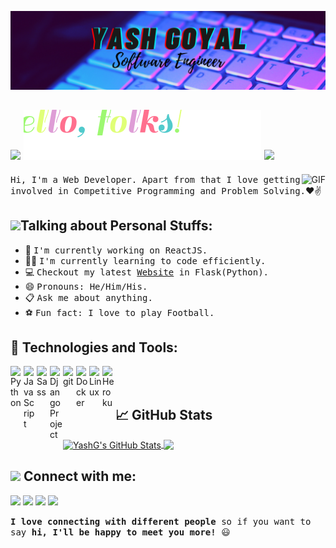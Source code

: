![](https://github.com/Devilyash/Devilyash/blob/master/Yash_Goyal.png)

<img src="https://github.com/JayantGoel001/JayantGoel001/blob/master/GIF/Earth.gif" width="24px" style="max-width:100%;"> ![](https://github.com/Devilyash/Devilyash/blob/master/Hello%20Folks.svg) <img src="https://raw.githubusercontent.com/MartinHeinz/MartinHeinz/master/wave.gif" width="30px">
---

<img align="right" alt="GIF" src="https://media.giphy.com/media/USV0ym3bVWQJJmNu3N/giphy.gif" />

<samp>Hi, I'm a Web Developer. Apart from that I love getting involved in Competitive Programming and Problem Solving.</samp>❤✌

<img src="https://media.giphy.com/media/VgCDAzcKvsR6OM0uWg/giphy.gif" width="50">**Talking about Personal Stuffs:**
---

- 🔭 <samp>I'm currently working on ReactJS.</samp>
- 👨‍💻 <samp>I'm currently learning to code efficiently.</samp>
- 💻 <samp>Checkout my latest [Website](https://predictgenics.herokuapp.com/) in Flask(Python).</samp>
- 😄 <samp>Pronouns: He/Him/His.</samp>
- 📋 <samp>Ask me about anything.</samp>
- ⚽ <samp>Fun fact: I love to play Football.</samp>

🔧 **Technologies and Tools:**
---

<img align="left" src="https://edent.github.io/SuperTinyIcons/images/svg/python.svg" width="21px" title="Python" /> <img align="left" src="https://edent.github.io/SuperTinyIcons/images/svg/javascript.svg" width="21px" title="JavaScript" /> <img align="left" src="https://edent.github.io/SuperTinyIcons/images/svg/sass.svg" width="21px" title="Sass" /> <img align="left" src="https://edent.github.io/SuperTinyIcons/images/svg/djangoproject.svg" width="21px" title="Django Project" /> <img align="left" src="https://edent.github.io/SuperTinyIcons/images/svg/git.svg" width="21px" title="git"/> <img align="left" src="https://edent.github.io/SuperTinyIcons/images/svg/docker.svg" width="21px" title="Docker" />   <img align="left" src="https://edent.github.io/SuperTinyIcons/images/svg/linux.svg" width="21px" title="Linux" /> <img align="left" src="https://edent.github.io/SuperTinyIcons/images/svg/heroku.svg" width="21px" title="Heroku" />
<br />
<br />

## &#x1f4c8; GitHub Stats

<a href="https://github.com/Devilyash/Devilyash">
  <img align="center" src="https://github-readme-stats.vercel.app/api?username=Devilyash&show_icons=true&line_height=27&count_private=true&title_color=ffffff&text_color=c9cacc&icon_color=2bbc8a&bg_color=1d1f21&cache_seconds=1800" alt="YashG's GitHub Stats" />
</a>

<a href="https://github.com/Devilyash/Devilyash">
  <img align="center" src="https://github-readme-stats.vercel.app/api/top-langs/?username=Devilyash&layout=compact&hide=matlab,java,html,roff&title_color=ffffff&text_color=c9cacc&icon_color=2bbc8a&bg_color=1d1f21&show_icons=true" />
</a>

<!-- <a href="https://github.com/Devilyash/Disease-Prediction-System">
  <img align="center" src="https://github-readme-stats.vercel.app/api/pin/?username=Devilyash&repo=Disease-Prediction-System&hide=html&title_color=ffffff&text_color=c9cacc&icon_color=2bbc8a&bg_color=1d1f21" />
</a> -->

<img src="https://media.giphy.com/media/LnQjpWaON8nhr21vNW/giphy.gif" width="60"> **Connect with me:**
---

<p align = "center">
 
[<img src="https://img.shields.io/badge/linkedin-%2312100E.svg?&style=for-the-badge&logo=linkedin&logoColor=white&color=black" />](https://www.linkedin.com/in/yash-goyal16/)
[<img src="https://img.shields.io/badge/gmail-%2312100E.svg?&style=for-the-badge&logo=gmail&logoColor=white&color=black" />](mailto:yashgoyalg400@gmail.com)
[<img src="https://img.shields.io/badge/instagram-%2312100E.svg?&style=for-the-badge&logo=instagram&logoColor=white&color=black" />](https://www.instagram.com/devil.yash16/)
[<img src="https://img.shields.io/badge/codepen-%2312100E.svg?&style=for-the-badge&logo=codepen&logoColor=white&color=black" />](https://codepen.io/devilyash/)
</p>

<samp><b>I love connecting with different people</b> so if you want to say <b>hi, I'll be happy to meet you more!</b> </samp>:smiley:
